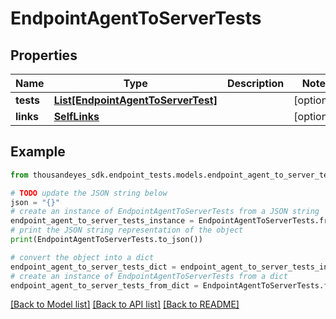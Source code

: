# EndpointAgentToServerTests


## Properties

Name | Type | Description | Notes
------------ | ------------- | ------------- | -------------
**tests** | [**List[EndpointAgentToServerTest]**](EndpointAgentToServerTest.md) |  | [optional] 
**links** | [**SelfLinks**](SelfLinks.md) |  | [optional] 

## Example

```python
from thousandeyes_sdk.endpoint_tests.models.endpoint_agent_to_server_tests import EndpointAgentToServerTests

# TODO update the JSON string below
json = "{}"
# create an instance of EndpointAgentToServerTests from a JSON string
endpoint_agent_to_server_tests_instance = EndpointAgentToServerTests.from_json(json)
# print the JSON string representation of the object
print(EndpointAgentToServerTests.to_json())

# convert the object into a dict
endpoint_agent_to_server_tests_dict = endpoint_agent_to_server_tests_instance.to_dict()
# create an instance of EndpointAgentToServerTests from a dict
endpoint_agent_to_server_tests_from_dict = EndpointAgentToServerTests.from_dict(endpoint_agent_to_server_tests_dict)
```
[[Back to Model list]](../README.md#documentation-for-models) [[Back to API list]](../README.md#documentation-for-api-endpoints) [[Back to README]](../README.md)


